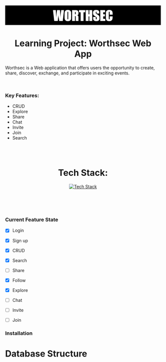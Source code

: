 ![Worthsec Logo](/assets/WORTHSECREADMELOGO.png)

<div align="center">

# Learning Project: Worthsec Web App

</div>


Worthsec is a Web application that offers users the opportunity to create, share, discover, exchange, and participate in exciting events.


</br>

### Key Features:


- CRUD
- Explore
- Share 
- Chat
- Invite
- Join 
- Search

</br>
</br>



 

 <div align="center">

 # Tech Stack:
</div>


<div align="center">

[![Tech Stack](https://skillicons.dev/icons?i=nodejs,nextjs,expressjs,postgres,prisma&theme=dark)](https://skillicons.dev)

</div>

</br>
</br>
</br>


### Current   Feature State

- [x] Login 
- [x] Sign up
- [x] CRUD
- [x] Search
- [ ] Share
- [x] Follow
- [x] Explore
- [ ] Chat 
- [ ] Invite 
- [ ] Join 







### Installation 



# Database Structure



